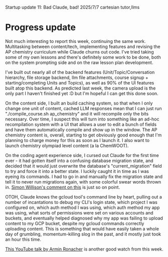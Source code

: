 Startup update 11: Bad Claude, bad!
2025/7/7
cartesian tutor,llms

# Progress update

Not much interesting to report this week, continuing the same work. Multitasking between content/tech, implementing features and revising the AP chemistry curriculum while Claude churns out code. I've tried taking some of my own lessons and there's definitely some work to be done, both on the system prompting side and on the raw lesson plan development.

I've built out nearly all of the backend features (Unit/Topic/Conversation hierarchy, file storage backend, llm file attachments, course signup + starting/completing Units and Topics), as well as 90% of the UI features built atop this backend. As predicted last week, the camera upload is the only part I haven't finished yet :D but I'm hopeful I can get this done soon.

On the content side, I built an build caching system, so that when I only change one unit of content, cached LLM responses mean that I can just run "./compile_course.sh ap_chemistry" and it will recompile only the bits necessary. Over time, I suspect this will turn into something like an ad-hoc recompilation system with a UI that allows a user to edit a bunch of fields and have them automatically compile and show up in the window. The AP chemistry content is, overall, starting to get obviously good enough that I'm planning to charge money for this as soon as I launch it. I also want to launch chemistry olympiad level content (a la ChemWOOT). 

On the coding agent experience side, I cursed out Claude for the first time ever - it had gotten itself into a confusing database migration state, and decided that it would just overwrite the database's "current_migration" field to try and force it into a better state. I luckily caught it in time as I was eyeing its commands. I had to go in and manually fix the migration state and tell it to never run migrations again, with some colorful swear words thrown in. [Simon Willison's comment on this](https://simonwillison.net/2025/Jul/4/identify-solve-verify/#atom-everything) is just so on point.

OTOH, Claude knows the gcloud tool's command line by heart, pulling out a number of incantations to debug my CLI's login state, which project I was configured on, which auth method I was using, which auth method my app was using, what sorts of permissions were set on various accounts and buckets, and eventually helped diagnosed why my app was failing to upload content to my GCP bucket, despite my gcloud commands correctly uploading content. This is something that would have easily taken a whole day of grumbling, momentum-killing slog in the past, and it mostly just took an hour this time. 

[This YouTube talk by Armin Ronacher](https://www.youtube.com/watch?v=nfOVgz_omlU) is another good watch from this week.